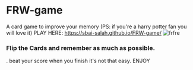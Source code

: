 # FRW-game
A card game to improve your memory (PS: if you're a harry potter fan  you will love it)
PLAY HERE: https://sbai-salah.github.io/FRW-game/
![frfre](https://user-images.githubusercontent.com/88663177/134593393-692296cf-1f1e-4ebe-a4a6-7fbe81c2e33d.PNG)

### Flip the Cards and remember as much as possible.
. beat your score when you finish it's not that easy. ENJOY
